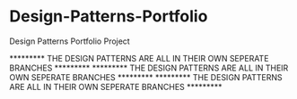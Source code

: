 # Design-Patterns-Portfolio
Design Patterns Portfolio Project


********* THE DESIGN PATTERNS ARE ALL IN THEIR OWN SEPERATE BRANCHES *********
********* THE DESIGN PATTERNS ARE ALL IN THEIR OWN SEPERATE BRANCHES *********
********* THE DESIGN PATTERNS ARE ALL IN THEIR OWN SEPERATE BRANCHES *********
